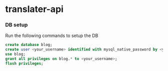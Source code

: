 # translater-api


### DB setup

Run the following commands to setup the DB

```sql
create database blog;
create user <your_username> identified with mysql_native_password by <your_password>;
use blog;
grant all privileges on blog.* to <your_username>;
flush privileges;
```

